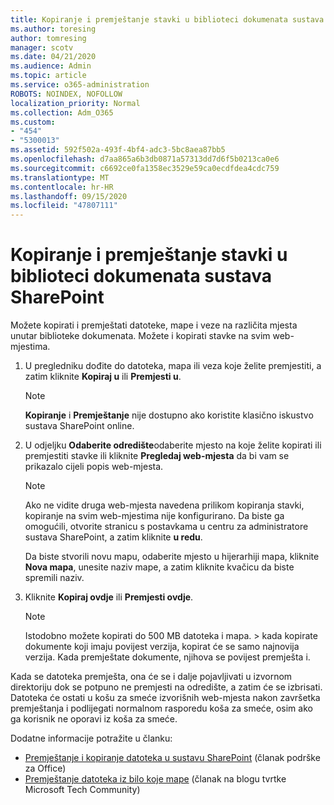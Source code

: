 ```yaml
---
title: Kopiranje i premještanje stavki u biblioteci dokumenata sustava SharePoint
ms.author: toresing
author: tomresing
manager: scotv
ms.date: 04/21/2020
ms.audience: Admin
ms.topic: article
ms.service: o365-administration
ROBOTS: NOINDEX, NOFOLLOW
localization_priority: Normal
ms.collection: Adm_O365
ms.custom:
- "454"
- "5300013"
ms.assetid: 592f502a-493f-4bf4-adc3-5bc8aea87bb5
ms.openlocfilehash: d7aa865a6b3db0871a57313dd7d6f5b0213ca0e6
ms.sourcegitcommit: c6692ce0fa1358ec3529e59ca0ecdfdea4cdc759
ms.translationtype: MT
ms.contentlocale: hr-HR
ms.lasthandoff: 09/15/2020
ms.locfileid: "47807111"
---
```

# <a name="copy-or-move-items-in-a-sharepoint-document-library"></a>Kopiranje i premještanje stavki u biblioteci dokumenata sustava SharePoint

Možete kopirati i premještati datoteke, mape i veze na različita mjesta unutar biblioteke dokumenata. Možete i kopirati stavke na svim web-mjestima. 
  
1. U pregledniku dođite do datoteka, mapa ili veza koje želite premjestiti, a zatim kliknite **Kopiraj u** ili **Premjesti u**.

    > [!NOTE]
    > **Kopiranje** i **Premještanje** nije dostupno ako koristite klasično iskustvo sustava SharePoint online.
  
2. U odjeljku **Odaberite odredište**odaberite mjesto na koje želite kopirati ili premjestiti stavke ili kliknite **Pregledaj web-mjesta** da bi vam se prikazalo cijeli popis web-mjesta.

    > [!NOTE]
    > Ako ne vidite druga web-mjesta navedena prilikom kopiranja stavki, kopiranje na svim web-mjestima nije konfigurirano. Da biste ga omogućili, otvorite stranicu s postavkama u centru za administratore sustava SharePoint, a zatim kliknite **u redu**.
  
    Da biste stvorili novu mapu, odaberite mjesto u hijerarhiji mapa, kliknite **Nova mapa**, unesite naziv mape, a zatim kliknite kvačicu da biste spremili naziv.

3. Kliknite **Kopiraj ovdje** ili **Premjesti ovdje**.

    > [!NOTE]
    > Istodobno možete kopirati do 500 MB datoteka i mapa. > kada kopirate dokumente koji imaju povijest verzija, kopirat će se samo najnovija verzija. Kada premještate dokumente, njihova se povijest premješta i.
  
 Kada se datoteka premješta, ona će se i dalje pojavljivati u izvornom direktoriju dok se potpuno ne premjesti na odredište, a zatim će se izbrisati. Datoteka će ostati u košu za smeće izvorišnih web-mjesta nakon završetka premještanja i podlijegati normalnom rasporedu koša za smeće, osim ako ga korisnik ne oporavi iz koša za smeće.

Dodatne informacije potražite u članku:

 - [Premještanje i kopiranje datoteka u sustavu SharePoint](https://support.office.com/article/move-or-copy-files-in-sharepoint-00e2f483-4df3-46be-a861-1f5f0c1a87bc) (članak podrške za Office)
 - [Premještanje datoteka iz bilo koje mape](https://techcommunity.microsoft.com/t5/Microsoft-SharePoint-Blog/Now-move-files-anywhere-in-Office-365-SharePoint-and-OneDrive/ba-p/146973) (članak na blogu tvrtke Microsoft Tech Community)  